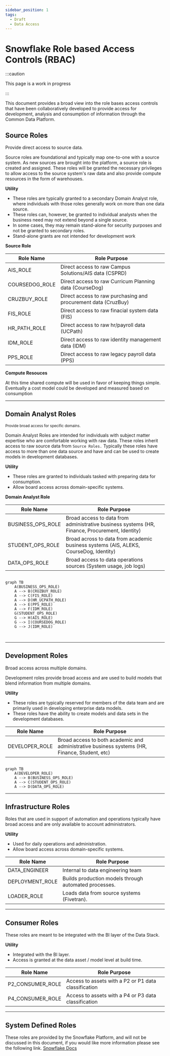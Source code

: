 ```yaml
---
sidebar_position: 1
tags:
  - Draft
  - Data Access
---
```

# Snowflake Role based Access Controls (RBAC)

:::caution

This page is a work in progress

:::


This document provides a broad view into the role bases access controls that have been collaboratively developed to provide access for development, analysis and consumption of information through the Common Data Platform. 


## Source Roles
 Provide direct access to source data.

Source roles are foundational and typically map one-to-one with a source system. As new sources are brought into the platform, a source role is created and assigned.  These roles will be granted the necessary privileges to allow access to the source system's raw data and also provide compute resources in the form of warehouses.

**Utility**

- These roles are typically granted to a secondary Domain Analyst role, where individuals with those roles generally work on more than one data source.
- These roles can, however, be granted to individual analysts when the business need may not extend beyond a single source.
- In some cases, they may remain stand-alone for security purposes and not be granted to secondary roles.
- Stand-alone grants are not intended for development work 

**Source Role**

| Role Name | Role Purpose |
| --- | --- |
| AIS_ROLE | Direct access to raw Campus Solutions/AIS data (CSPRD) |
| COURSEDOG_ROLE | Direct access to raw Curricum Planning data (CourseDog) |
| CRUZBUY_ROLE | Direct access to raw purchasing and procurement data (CruzBuy) |
| FIS_ROLE | Direct access to raw finacial system data (FIS) |
| HR_PATH_ROLE | Direct access to raw hr/payroll  data (UCPath) |
| IDM_ROLE | Direct access to raw identity management data (IDM) |
| PPS_ROLE | Direct access to raw legacy payroll data (PPS) |



**Compute Resouces**

At this time shared compute will be used in favor of keeping things simple.  Eventually a cost model could be developed and measured based on consumption



***


## Domain Analyst Roles

<sup> Provide broad access for specific domains. </sup>

Domain Analyst Roles are intended for individuals with subject matter expertise who are comfortable working with raw data. These roles inherit access to raw source data from `Source Roles.` Typically these roles have access to more than one data source and have and can be used to create models in development databases.

**Utility**

- These roles are granted to individuals tasked with preparing data for consumption. 
- Allow board access across domain-specific systems. 


**Domain Analyst Role**

| Role Name | Role Purpose |
| --- | --- |
| BUSINESS_OPS_ROLE | Broad access to data from administrative business systems (HR, Finance, Procurement, Identity) |
| STUDENT_OPS_ROLE | Broad across to data from academic business systems (AIS, ALEKS, CourseDog, Identity) |
| DATA_OPS_ROLE | Broad access to data operations sources (System usage, job logs) |



```mermaid

graph TB
    A(BUSINESS_OPS_ROLE)
    A --> B(CRUZBUY_ROLE)
    A --> C(FIS_ROLE)
    A --> D(HR_UCPATH_ROLE)
    A --> E(PPS_ROLE)
    A --> F(IDM_ROLE)
    G(STUDENT_OPS_ROLE)
    G --> H(AIS_ROLE)
    G --> I(COURSEDOG_ROLE)
    G --> J(IDM_ROLE) 



```

***
## Development Roles
Broad access across multiple domains.


Development roles provide broad access and are used to build models that blend information from multiple domains. 

**Utility**

- These roles are typically reserved for members of the data team and are primarily used in developing enterprise data models. 
- These roles have the ability to create models and data sets in the development databases.

| Role Name | Role Purpose |
| --- | --- |
| DEVELOPER_ROLE| Broad access to both academic and administrative business systems (HR, Finance, Student, etc)

```mermaid

graph TB
    A(DEVELOPER_ROLE)
    A --> B(BUSINESS_OPS_ROLE)
    A --> C(STUDENT_OPS_ROLE)
    A --> D(DATA_OPS_ROLE)
```

***
## Infrastructure Roles

Roles that are used in support of automation and operations typically have broad access and are only available to account administrators.

**Utility**

- Used for daily operations and administration.
- Allow board access across domain-specific systems. 


| Role Name | Role Purpose |
| --- | --- |
| DATA_ENGINEER | Internal to data engineering team |
| DEPLOYMENT_ROLE | Builds production models through automated processes. |
| LOADER_ROLE | Loads data from source systems (Fivetran). |


***
## Consumer Roles
These roles are meant to be integrated with the BI layer of the Data Stack. 

**Utility**

- Integrated with the BI layer.
- Access is granted at the data asset / model level at build time.


| Role Name | Role Purpose |
| --- | --- |
| P2_CONSUMER_ROLE | Access to assets with a P2 or P1 data classification |
| P4_CONSUMER_ROLE | Access to assets with a P4 or P3 data classification |

***
## System Defined Roles
These roles are provided by the Snowflake Platform, and will not be discussed in this document, if you would like more information please see the following link. [Snowflake Docs](https://docs.snowflake.com/en/user-guide/security-access-control-overview.html#system-defined-roles)

